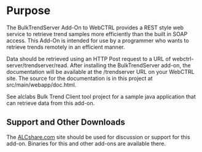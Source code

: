 Purpose
=======

The BulkTrendServer Add-On to WebCTRL provides a REST style web service to retrieve trend samples more efficiently than the built in SOAP access.  This Add-On is intended for use by a programmer who wants to retrieve trends remotely in an efficient manner.

 Data should be retrieved using an HTTP Post request to a URL of webctrl-server/trendserver/read. After installing the BulkTrendServer add-on, the documentation will be available at the /trendserver URL on your WebCTRL site. The source for
the documentation is in this project at src/main/webapp/doc.html.

 See alclabs Bulk Trend Client tool project for a sample java application that can retrieve data from this add-on.


Support and Other Downloads
---------------------------

The [ALCshare.com](http://www.alcshare.com) site should be used for discussion or support for this add-on.  Binaries for this and other add-ons are available there.